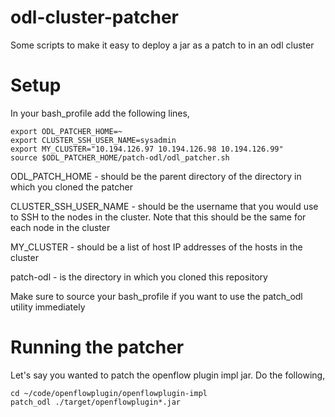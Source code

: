 # odl-cluster-patcher
Some scripts to make it easy to deploy a jar as a patch to in an odl cluster

# Setup

In your bash_profile add the following lines,

    export ODL_PATCHER_HOME=~
    export CLUSTER_SSH_USER_NAME=sysadmin
    export MY_CLUSTER="10.194.126.97 10.194.126.98 10.194.126.99"
    source $ODL_PATCHER_HOME/patch-odl/odl_patcher.sh
    
ODL_PATCH_HOME - should be the parent directory of the directory in which you cloned
the patcher

CLUSTER_SSH_USER_NAME - should be the username that you would use to SSH to the nodes
in the cluster. Note that this should be the same for each node in the cluster

MY_CLUSTER - should be a list of host IP addresses of the hosts in the cluster

patch-odl - is the directory in which you cloned this repository

Make sure to source your bash_profile if you want to use the patch_odl utility immediately

# Running the patcher

Let's say you wanted to patch the openflow plugin impl jar. Do the following,

    cd ~/code/openflowplugin/openflowplugin-impl
    patch_odl ./target/openflowplugin*.jar
